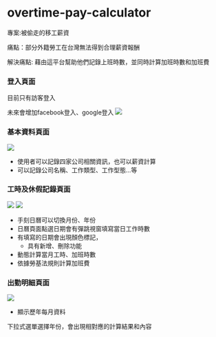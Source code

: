 # overtime-pay-calculator



專案:被偷走的移工薪資

痛點：部分外籍勞工在台灣無法得到合理薪資報酬

解決痛點: 藉由這平台幫助他們記錄上班時數，並同時計算加班時數和加班費


### 登入頁面
目前只有訪客登入

未來會增加facebook登入、google登入
![](https://i.imgur.com/QbizRSk.png)

### 基本資料頁面

![](https://i.imgur.com/T7axCy1.png)

* 使用者可以記錄四家公司相關資訊，也可以薪資計算
* 可以記錄公司名稱、工作類型、工作型態...等



### 工時及休假記錄頁面

![](https://i.imgur.com/RwsQABU.png)
![](https://i.imgur.com/Lqiqa0K.png)


* 手刻日曆可以切換月份、年份
* 日曆頁面點選日期會有彈跳視窗填寫當日工作時數
* 有填寫的日期會出現顏色標記，
  * 具有新增、刪除功能
* 動態計算當月工時、加班時數
* 依據勞基法規則計算加班費

### 出勤明細頁面


![](https://i.imgur.com/zuwRUoW.png)

* 顯示歷年每月資料

下拉式選單選擇年份，會出現相對應的計算結果和內容


